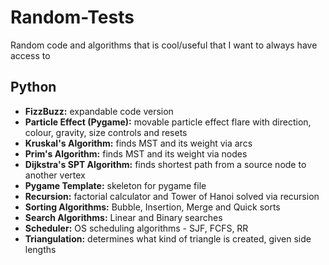 # Random-Tests
Random code and algorithms that is cool/useful that I want to always have access to

## Python
- **FizzBuzz:** expandable code version
- **Particle Effect (Pygame):** movable particle effect flare with direction, colour, gravity, size controls and resets
- **Kruskal's Algorithm:** finds MST and its weight via arcs
- **Prim's Algorithm:** finds MST and its weight via nodes
- **Dijkstra's SPT Algorithm:** finds shortest path from a source node to another vertex
- **Pygame Template:** skeleton for pygame file
- **Recursion:** factorial calculator and Tower of Hanoi solved via recursion
- **Sorting Algorithms:** Bubble, Insertion, Merge and Quick sorts
- **Search Algorithms:** Linear and Binary searches
- **Scheduler:** OS scheduling algorithms - SJF, FCFS, RR
- **Triangulation:** determines what kind of triangle is created, given side lengths
